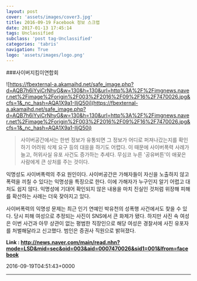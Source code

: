 ```yaml
---
layout: post
cover: 'assets/images/cover3.jpg'
title: 2016-09-19 Facebook 정보 스크랩
date: 2017-01-13 17:45:14
tags: Unclassified
subclass: 'post tag-Unclassified'
categories: 'tabris'
navigation: True
logo: 'assets/images/logo.png'
---
```


###사이버지킴이연합회

![https://fbexternal-a.akamaihd.net/safe_image.php?d=AQB7h6iYyiCrNhyG&w=130&h=130&url=http%3A%2F%2Fimgnews.naver.net%2Fimage%2Forigin%2F003%2F2016%2F09%2F16%2F7470026.jpg&cfs=1&_nc_hash=AQA1X9a1-IljQ50j](https://fbexternal-a.akamaihd.net/safe_image.php?d=AQB7h6iYyiCrNhyG&w=130&h=130&url=http%3A%2F%2Fimgnews.naver.net%2Fimage%2Forigin%2F003%2F2016%2F09%2F16%2F7470026.jpg&cfs=1&_nc_hash=AQA1X9a1-IljQ50j)

>사이버공간에서는 한번 정보가 유통되면 그 정보가 어디로 퍼져나갔는지를 확인하기 어려워 삭제 요구 등의 대응을 하기도 어렵다. 이 때문에 사이버폭력 사례가 늘고, 허위사실 유포 사건도 증가하는 추세다. 무심코 누른 '공유버튼'이 애꿎은 사람에게 큰 상처를 주는 것이다.

익명성도 사이버폭력의 주요 원인이다. 사이버공간은 가해자들이 자신을 노출하지 않고 폭력을 끼칠 수 있다는 익명성을 특징으로 한다. 이에 가해자가 누구인지 알기 어렵고 대처도 쉽지 않다. 익명성에 기대어 확인되지 않은 내용을 마치 진실인 것처럼 위장해 피해를 확산하는 사례는 더욱 잦아지고 있다.

사이버폭력의 익명성 문제는 최근 인기 연예인 박유천의 성폭행 사건에서도 찾을 수 있다. 당시 피해 여성으로 추정되는 사진이 SNS에서 큰 화제가 됐다. 하지만 사진 속 여성은 이번 사건과 아무 상관이 없는 평범한 직장인으로 해당 여성은 경찰서에 사진 유포자를 처벌해달라고 신고했다. 범인은 증권사 직원으로 밝혀졌다.

**Link : <http://news.naver.com/main/read.nhn?mode=LSD&mid=sec&oid=003&aid=0007470026&sid1=001&lfrom=facebook>**

2016-09-19T04:51:43+0000

---

